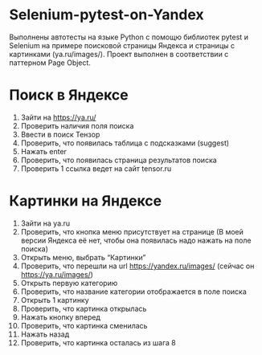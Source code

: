 # Selenium-pytest-on-Yandex
Выполнены автотесты на языке Python с помощю библиотек pytest и Selenium на примере поисковой страницы Яндекса и страницы с картинками (ya.ru/images/).
Проект выполнен в соответствии с паттерном Page Object.

# Поиск в Яндексе
1)	Зайти на https://ya.ru/
2)	Проверить наличия поля поиска
3)	Ввести в поиск Тензор
4)	Проверить, что появилась таблица с подсказками (suggest) 
5)	Нажать enter
6)	Проверить, что появилась страница результатов поиска
7)	Проверить 1 ссылка ведет на сайт tensor.ru

# Картинки на Яндексе
1)	Зайти на ya.ru
2)	Проверить, что кнопка меню присутствует на странице (В моей версии Яндекса её нет, чтобы она появилась надо нажать на поле поиска)
3)	Открыть меню, выбрать “Картинки”
4)	Проверить, что перешли на url https://yandex.ru/images/ (сейчас он https://ya.ru/images/)
5)	Открыть первую категорию
6)	Проверить, что название категории отображается в поле поиска
7)	Открыть 1 картинку
8)	Проверить, что картинка открылась
9)	Нажать кнопку вперед
10)	Проверить, что картинка сменилась
11)	Нажать назад
12)	Проверить, что картинка осталась из шага 8

